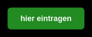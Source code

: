 <!DOCTYPE html>
<html lang="en">
<head>
<meta charset="UTF-8">
<meta name="viewport" content="width=device-width, initial-scale=1.0">
<title>Homepage with Spline Intro</title>
<style>
    html, body {
        margin: 0;
        padding: 0;
        height: 100%;
        overflow: hidden; /* Prevent scrolling initially */
        font-family: Arial, sans-serif;
    }

    /* Fullscreen intro */
    #intro {
        position: fixed;
        top: 0;
        left: 0;
        width: 100%;
        height: 100%;
        z-index: 10;
        display: flex;
        align-items: center;
        justify-content: center;
        flex-direction: column;
        background: #000; /* fallback background */
    }

    spline-viewer {
        position: absolute;
        top: 0;
        left: 0;
        width: 100%;
        height: 100%;
        z-index: 1;
    }

    #enterBtn {
        position: relative;
        z-index: 2;
        padding: 15px 30px;
        font-size: 1.2rem;
        background-color: forestgreen;
        color: white;
        border: none;
        border-radius: 8px;
        cursor: pointer;
        transition: background-color 0.3s ease;
    }

    #enterBtn:hover {
        background-color: #2e7d32;
    }

    /* Rest of the page */
    #mainContent {
        min-height: 200vh;
        background: linear-gradient(#fff, #ddd);
        padding: 40px;
    }

    /* Slide effect when unlocking scroll */
    .unlock-scroll {
        overflow: auto;
        scroll-behavior: smooth;
    }
</style>
</head>
<body>

<!-- INTRO FULLSCREEN SPLINE -->
<div id="intro">
  <script type="module" src="https://unpkg.com/@splinetool/viewer@1.10.44/build/spline-viewer.js"></script>
  <spline-viewer url="https://prod.spline.design/EBbJDLbOuItb8tLY/scene.splinecode"></spline-viewer>
  <button id="enterBtn">hier eintragen</button>
</div>

<style>
  /* Intro styling */
  #intro {
    position: fixed;
    top: 0;
    left: 0;
    width: 100%;
    height: 100vh;
    z-index: 9999;
    overflow: hidden;
    background: black;
  }

  /* Center button in intro */
  #enterBtn {
    position: absolute;
    top: 50%;
    left: 50%;
    transform: translate(-50%, -50%);
    background-color: forestgreen;
    color: white;
    border: none;
    padding: 15px 30px;
    font-size: 18px;
    border-radius: 8px;
    cursor: pointer;
    z-index: 1;
    transition: background 0.3s ease;
  }
  #enterBtn:hover {
    background-color: #2e7d32;
  }

  /* Hide sticky header by default */
  .blog-name.container {
    opacity: 0;
    transform: translateY(-50px);
    transition: all 0.6s ease;
  }
  /* When active, slide in */
  .blog-name.container.active {
    opacity: 1;
    transform: translateY(0);
  }
</style>

<script>
  const intro = document.getElementById('intro');
  const btn = document.getElementById('enterBtn');
  const header = document.querySelector('.blog-name.container');

  // Lock scroll initially
  document.body.style.overflow = "hidden";

  btn.addEventListener('click', () => {
    // Unlock scroll
    document.body.style.overflow = "auto";

    // Fade out intro
    intro.style.transition = 'opacity 0.6s ease';
    intro.style.opacity = '0';
    setTimeout(() => {
      intro.style.display = 'none';

      // Slide in header
      header.classList.add("active");
    }, 600);

    // Scroll to content
    document.getElementById('mainContent').scrollIntoView({ behavior: 'smooth' });
  });

  // Button hover "counter effect"
  const originalText = "hier eintragen";
  const targetText = "enter here";
  const characters = "ABCDEFGHIJKLMNOPQRSTUVWXYZabcdefghijklmnopqrstuvwxyz0123456789";

  btn.addEventListener("mouseenter", () => {
    let i = 0;
    const interval = setInterval(() => {
      btn.textContent = targetText
        .split("")
        .map((letter, index) => {
          if (index < i) {
            return targetText[index];
          }
          return characters[Math.floor(Math.random() * characters.length)];
        })
        .join("");

      if (i >= targetText.length) {
        clearInterval(interval);
      }
      i++;
    }, 50);
  });

  btn.addEventListener("mouseleave", () => {
    btn.textContent = originalText;
  });
</script>



<!-- MAIN PAGE CONTENT -->
<div id="mainContent">
<div class="sw-logo-container">
  <div class="sw-logo">SW</div>
  <div class="sw-words fade-in" id="sw-word" aria-live="polite">Marketing</div>
</div>

<style>
  .sw-logo-container {
    display: flex;
    align-items: center;
    gap: 2rem;
    font-family: Impact, sans-serif;
    padding: 3rem;
    background: linear-gradient(to right, #f8f8f8, #eaeaea);
  }

  .sw-logo {
    font-size: 20rem;
    color: hsl(94, 100%, 20%);
    font-weight: bold;
    transform: skewX(-10deg);
    transition: transform 0.6s ease, text-shadow 0.6s ease;
    text-shadow:
      0 4px 6px rgba(0, 0, 0, 0.2),
      0 8px 20px rgba(0, 128, 0, 0.3),
      inset 0 0 10px rgba(255, 255, 255, 0.2);
  }

  .sw-logo:hover {
    transform: scale(1.05) skewX(-10deg);
    text-shadow:
      0 6px 12px rgba(0, 0, 0, 0.3),
      0 12px 30px rgba(0, 128, 0, 0.4),
      inset 0 0 15px rgba(255, 255, 255, 0.3);
  }

  .sw-words {
    font-size: 3rem;
    color: black;
    opacity: 0;
    transition: opacity 0.5s ease;
    font-style: ;
  }

  .sw-words.fade-in {
    opacity: 1;
  }
</style>

<script>
  const words = [
    "UX/IX",
    "HTML",
    "CSS",
    "Javascript",
    "Java",
    "SQL",
    "Power BI",
    "Front-end Developer",
    "Marketing",
    "Microsoft Azure Cloud Specialist",
    "Design",
    "Graphic Design & Animation",
    "Sales",
    "AI Automation and Development",
    "Cyber Security"
  ];

  let index = 0;
  const wordElement = document.getElementById("sw-word");

  function showNextWord() {
    wordElement.classList.remove("fade-in");
    setTimeout(() => {
      index = (index + 1) % words.length;
      wordElement.textContent = words[index];
      wordElement.classList.add("fade-in");
    }, 500);
  }

  setInterval(showNextWord, 3000);
</script>

<script>
  const words = [
    "UX/IX",
    "HTML",
    "CSS",
    "Javascript",
    "Java",
    "SQL",
    "Power BI",
    "Front-end Developer",
    "Marketing",
    "Microsoft Azure Cloud Specialist",
    "Design",
    "Graphic Design & Animation",
    "Sales",
    "AI Automation and Development",
    "Cyber Security"
  ];

  let index = 0;
  const wordElement = document.getElementById("sw-word");

  function showNextWord() {
    wordElement.classList.remove("fade-in");
    setTimeout(() => {
      index = (index + 1) % words.length;
      wordElement.textContent = words[index];
      wordElement.classList.add("fade-in");
    }, 500);
  }

  setInterval(showNextWord, 3000);
</script>

<script>
  const words = [
    "UX/IX",
    "HTML",
    "CSS",
    "Javascript",
    "Java",
    "SQL",
    "Power BI",
    "Front-end Developer",
    "Marketing",
    "Microsoft Azure Cloud Specialist",
    "Design",
    "Graphic Design & Animation",
    "Sales",
    "AI Automation and Development",
    "Cyber Security"
  ];

  let index = 0;
  const wordElement = document.getElementById("sw-word");

  function showNextWord() {
    wordElement.classList.remove("fade-in");
    setTimeout(() => {
      index = (index + 1) % words.length;
      wordElement.textContent = words[index];
      wordElement.classList.add("fade-in");
    }, 500);
  }

  setInterval(showNextWord, 3000);
</script>


<!-- PORTFOLIO THUMBNAILS -->
<div class="portfolio-container">
 
  <a class="thumbnail" href="https://swmarketingfirm.blogspot.com/p/choose-one-body-margin-0-font-family.html" target="_blank">
    <div class="icon"><i class="fas fa-file alt"></i></div>
    <div class="label">UX/IX Designs</div>
  </a>
  <a class="thumbnail" href="https://github.com/SWMarketingTech/SWFiles/tree/main" target="_blank">
    <div class="icon"><i class="fas fa-code"></i></div>
    <div class="label">Software Development</div>
  </a>
  <a class="thumbnail" href="https://www.dropbox.com/home/Sample%20Writings" target="_blank">
    <div class="icon"><i class="fas fa-pen-nib"></i></div>
    <div class="label">Professional Writings</div>
  </a>
  <a class="thumbnail" href="https://www.dropbox.com/home/Financial%20Work" target="_blank">
    <div class="icon"><i class="fas fa-chart-line"></i></div>
    <div class="label">Financial Projects</div>
  </a>
  <a class="thumbnail" href="https://www.dropbox.com/home/Data%20Analytics" target="_blank">
    <div class="icon"><i class="fas fa-database"></i></div>
    <div class="label">Data Analytics</div>
  </a>
  <a class="thumbnail" href="https://www.dropbox.com/home/Business%20Presentations" target="_blank">
    <div class="icon"><i class="fas fa-chalkboard"></i></div>
    <div class="label">Presentations</div>
  </a>
</div>

</div>

<script>
    const enterBtn = document.getElementById('enterBtn');
    const intro = document.getElementById('intro');

    enterBtn.addEventListener('click', () => {
        // Unlock scroll
        document.body.classList.add('unlock-scroll');

        // Smooth scroll to the next section
        document.getElementById('mainContent').scrollIntoView({ behavior: 'smooth' });

        // Hide intro after transition
        setTimeout(() => {
            intro.style.display = 'none';
        }, 1000);
    });
</script>

</body>
</html>

<!-- AI HELP BOT -->
<html lang="en">
<head>
  <meta charset="UTF-8" />
  <meta name="viewport" content="width=device-width, initial-scale=1.0"/>
  <title>AI Help Pop-Up</title>
  <style>
    body {
      margin: 0;
      font-family: sans-serif;
    }

    .ai-help-button {
      position: fixed;
      bottom: 20px;
      left: 20px;
      background-color: #0078d4;
      color: white;
      padding: 10px 15px;
      border-radius: 8px;
      cursor: pointer;
      z-index: 1000;
    }

    .ai-popup-wrapper {
      position: fixed;
      bottom: 80px;
      left: 20px;
      display: none;
      z-index: 999;
    }

    .bubble-container {
      position: absolute;
      bottom: 110px;
      left: 0;
      display: flex;
      flex-direction: column;
      gap: 6px;
      pointer-events: auto;
    }

    .bubble {
      background-color: forestgreen;
      color: white;
      padding: 6px 10px;
      border-radius: 12px;
      font-size: 0.7rem;
      white-space: nowrap;
      cursor: pointer;
      text-align: center;
    }

    .ai-popup {
      width: 100px;
      height: 100px;
      background: white;
      border-radius: 20px;
      box-shadow: 0 4px 12px rgba(0,0,0,0.2);
      overflow: hidden;
      display: flex;
      align-items: center;
      justify-content: center;
      position: relative;
    }

    .ai-popup video {
      position: absolute;
      width: 120%;
      height: 120%;
      object-fit: cover;
      object-position: center top;
      border-radius: 20px;
      pointer-events: auto;
      transform: scale(1.1);
      z-index: 1;
    }

    .ai-popup audio {
      display: none;
    }

    .ai-popup-close {
      position: absolute;
      top: 4px;
      right: 8px;
      font-size: 1.2rem;
      cursor: pointer;
      color: #0078d4;
      z-index: 1002;
    }

    .subtitle {
      position: absolute;
      bottom: 6px;
      left: 50%;
      transform: translateX(-50%);
      width: 90%;
      text-align: center;
      font-size: 0.65rem;
      font-weight: bold;
      color: #ffeb3b;
      text-shadow: 1px 1px 2px black;
      z-index: 1003;
      pointer-events: none;
    }
  </style>
</head>
<body>

  <div class="ai-help-button" onclick="togglePopup()">Need AI Help?</div>

  <div class="ai-popup-wrapper" id="aiPopupWrapper">
    <div class="bubble-container">
      <div class="bubble" onclick="handleBubbleClick('Contact SW')">Contact SW</div>
      <div class="bubble" onclick="handleBubbleClick('Portfolio Library')">Portfolio Library</div>
      <div class="bubble" onclick="handleBubbleClick('CRM APP (Prologue)')">CRM APP (Prologue)</div>
    </div>

    <div class="ai-popup" id="aiPopup">
      <div class="ai-popup-close" onclick="togglePopup()">✖</div>

      <video id="aiVideo" autoplay muted loop disablePictureInPicture controlsList="nodownload">
        <source src="https://raw.githubusercontent.com/SWMarketingTech/SWFiles/main/yt1z.net%20-%20World%20s%20first%20AI%20presenter%20unveiled%20in%20China%20(144p).mp4" type="video/mp4">
        Your browser does not support the video tag.
      </video>

      <audio id="aiVoiceover">
        <source src="https://github.com/SWMarketingTech/SWFiles/blob/main/Vocalized%20by%20Adam%20Elevenlabs%20-%20theaivoicegenerator.com%20-%202025-08-14.mp3?raw=true" type="audio/mpeg">
        Your browser does not support the audio tag.
      </audio>

      <div class="subtitle" id="subtitleText"></div>
    </div>
  </div>

  <script>
    const subtitles = [
      { time: 0, text: "Welcome to the SW Portfolio Showroom." },
      { time: 3, text: "I’ll be your AI Help Assistant." },
      { time: 6, text: "You can select an option or type in your search below." },
      { time: 10, text: "If I can't assist, your request will be forwarded to SW." },
      { time: 13, text: "They’ll reply promptly and professionally." }
    ];

    let subtitleInterval;

    function togglePopup() {
      const wrapper = document.getElementById("aiPopupWrapper");
      const video = document.getElementById("aiVideo");
      const voiceover = document.getElementById("aiVoiceover");
      const subtitleText = document.getElementById("subtitleText");

      if (wrapper.style.display === "none" || wrapper.style.display === "") {
        wrapper.style.display = "block";

        video.addEventListener('loadedmetadata', () => {
          video.currentTime = 8;
        }, { once: true });

        voiceover.currentTime = 0;
        voiceover.play();

        subtitleText.textContent = "";
        let index = 0;
        subtitleInterval = setInterval(() => {
          const currentTime = voiceover.currentTime;
          if (index < subtitles.length && currentTime >= subtitles[index].time) {
            subtitleText.textContent = subtitles[index].text;
            index++;
          }
        }, 500);
      } else {
        wrapper.style.display = "none";
        video.pause();
        video.currentTime = 0;
        voiceover.pause();
        voiceover.currentTime = 0;
        clearInterval(subtitleInterval);
        document.getElementById("subtitleText").textContent = "";
      }
    }

    function handleBubbleClick(label) {
      console.log(`Bubble clicked: ${label}`);
      // Add custom logic here if needed
    }
  </script>

</body>

<link rel="stylesheet" href="https://cdnjs.cloudflare.com/ajax/libs/font-awesome/6.5.0/css/all.min.css">

<style>
 body {
  font-family: 'Segoe UI', Tahoma, sans-serif;
  background-color: transparent !important;
  background-image: none !important;
  color: white;
  margin: 0;
  padding: 0;
}



  .portfolio-header {
    background-color: #145214;
    color: white
    overflow: visible;
    padding: 60px 0;
    text-align: center;
    font-size: 40px;
    font-weight: 700;
    border-bottom: 10px solid #ffffff;
  }

  .typewriter-text {
    display: inline-block;
    overflow: hidden;
    white-space: nowrap;
    border-right: 3px solid #fff;
    width: 0;
    animation: typing 2.5s steps(30, end) forwards, blink 0.7s step-end infinite;
    text-shadow: 3px 3px 6px rgba(0,0,0,0.8);
  }

  @keyframes typing {
    from { width: 0 }
    to { width: 23ch; }
  }

  @keyframes blink {
    50% { border-color: transparent; }
  }

  .portfolio-container {
    display: flex;
    justify-content: center;
    flex-wrap: wrap;
    gap: 30px;
    padding: 40px 20px;
    max-width: 1200px;
    margin: auto;
  }

  .thumbnail {
    width: 220px;
    height: 220px;
    background-color: #2f4f2f;
    border-radius: 16px;
    box-shadow: 0 6px 12px rgba(0,0,0,0.4);
    transition: transform 0.3s ease, background-color 0.3s ease;
    cursor: pointer;
    text-decoration: none;
    color: white;
    display: flex;
    flex-direction: column;
    align-items: center;
    justify-content: center;
  }

  .thumbnail:hover {
    transform: translateY(-10px) scale(1.05);
    background-color: #3cb371;
  }

  .icon {
    font-size: 54px;
    margin-bottom: 14px;
    color: #ffffff;
    transition: color 0.3s;
  }

  .thumbnail:hover .icon {
    color: #fffacd;
  }

  .label {
    font-weight: 600;
    font-size: 17px;
    padding: 0 10px;
    text-align: center;
  }

  .contact-wrapper {
    background-color: #1b4e1b;
    padding: 60px 20px;
    margin-top: 60px;
    text-align: center;
    overflow: visible;
  }

  .contact-form {
    opacity: 0;
    transform: translateY(40px);
    transition: all 0.8s ease;
    max-width: 600px;
    margin: 0 auto;
    display: grid;
    gap: 20px;
    pointer-events: none;
  }

  .contact-wrapper:hover .contact-form {
    opacity: 1;
    transform: translateY(0);
    pointer-events: auto;
  }

  .contact-wrapper h2 {
    font-size: 32px;
    margin-bottom: 30px;
  }

  input, textarea {
    padding: 12px 14px;
    border: none;
    border-radius: 8px;
    font-size: 16px;
  }

  textarea {
    resize: vertical;
    min-height: 120px;
  }

  button {
    padding: 14px;
    background-color: #3cb371;
    border: none;
    border-radius: 8px;
    color: white;
    font-size: 18px;
    font-weight: bold;
    cursor: pointer;
    transition: background-color 0.3s ease;
  }

  button:hover {
    background-color: #2e8b57;
  }

  .skills-section {
    background-color: #1b4e1b;
    color: white;
    padding: 60px 20px;
    max-width: 900px;
    margin: auto;
    font-family: 'Segoe UI', Tahoma, sans-serif;
  }

  .skills-section h2 {
    font-size: 28px;
    margin-bottom: 40px;
    text-align: center;
  }

  .skill {
    display: flex;
    align-items: center;
    margin-bottom: 20px;
    flex-wrap: wrap;
  }

  .skill-name {
    flex: 1 1 150px;
    font-weight: 600;
    font-size: 16px;
  }

  .bar {
    flex: 1 1 60%;
    background-color: #3a5f3a;
    height: 18px;
    border-radius: 10px;
    overflow: hidden;
    margin: 0 15px;
    position: relative;
  }

  .fill {
    height: 100%;
    background-color: #3cb371;
    width: 0;
    animation: fillBar 2s ease-out forwards;
  }

  .percent {
    font-family: monospace;
    min-width: 40px;
    font-size: 16px;
  }

  @keyframes fillBar {
    from { width: 0; }
  }

  @media (max-width: 600px) {
    .thumbnail {
      width: 100%;
      max-width: 280px;
    }

    .portfolio-container {
      flex-direction: column;
      align-items: center;
    }

    .skill {
      flex-direction: column;
      align-items: flex-start;
    }

    .bar {
      width: 100%;
      margin: 10px 0;
    }

    .percent {
      align-self: flex-end;
    }
  }
</style>

<script>
    const enterBtn = document.getElementById('enterBtn');
    const intro = document.getElementById('intro');
    const main = document.getElementById('main');

    enterBtn.addEventListener('click', () => {
      intro.style.transition = 'transform 1s ease-in-out';
      intro.style.transform = 'translateY(-100%)';
      setTimeout(() => {
        intro.style.display = 'none';
      }, 1000);
    });
  </script>

<!-- HEADER SECTION -->
<div class="blog-name container">
  <div class="container section" id="header" name="Header">
    <div class="widget Header" data-version="2" id="Header1">
      <div class="header-widget">
        <div>
          
<h1>
  <a href="https://swmarketingfirm.blogspot.com/" class="portfolio-link">
    <span class="sw-text">SW</span>  <span class="loading-counter"></span>
  </a>
</h1>
   
         

        </div>
        <p></p>
      </div>
    </div>
  </div>

  <nav role="navigation">
    <div class="clearboth no-items section" id="page_list_top" name="Page List (Top)">
    </div>
  </nav>
</div>
<style>
.portfolio-link {
  color: white;
  text-decoration: none;
  font-size: 28px;
  display: inline-block;
  transition: color 0.3s ease;
}

.portfolio-link:hover {
  color: #ddd;
}

.sw-text {
  font-family: 'Amasis MT Pro Black', Georgia, serif; /* Fallbacks included */
  color: #145214; /* Forest green */
  font-size: 43px;
  font-weight: bold;
  margin-right: 6px;
}

.loading-counter {
  font-family: monospace;
  font-size: 16px;
  color: #ffffff;
  margin-left: 10px;
  visibility: hidden;
}
  

<!-- STICKY HEADER STYLING -->
<style>
  .blog-name.container {
    position: fixed;
    top: 0;
    left: 0;
    width: 100%;
    z-index: 9999;
    background-color: rgba(20, 82, 20, 0.95); /* Forest green semi-transparent */
    padding: 20px 0;
    text-align: center;
    box-shadow: 0 3px 6px rgba(0, 0, 0, 0.3);
  }

  .blog-name.container h1 {
    margin: 0;
    padding: 0;
    font-size: 32px;
    font-weight: bold;
    line-height: 1.2;
  }

  .portfolio-link {
    color: white;
    text-decoration: none;
    font-size: 28px;
    display: inline-block;
    transition: color 0.3s ease;
  }

  .portfolio-link:hover {
    color: #ddd;
  }

  .sw-text {
    font-family: 'Amasis MT Pro Black', serif;
    color: #145214; /* Forest green */
    font-size: 38px;
    font-weight: bold;
    margin-right: 6px;
  }

  .loading-counter {
    font-family: monospace;
    font-size: 16px;
    color: #ffffff;
    margin-left: 10px;
    visibility: hidden;
  }

  /* Ensure space for fixed header */
  #main {
    padding-top: 100px;
  }
</style>

<!-- LOADING COUNTER SCRIPT -->
<script>
  const swLink = document.querySelector('.portfolio-link');
  const counter = document.querySelector('.loading-counter');

  swLink.addEventListener('mouseenter', () => {
    let count = 0;
    const target = 100;

    counter.style.visibility = 'visible';
    counter.innerText = "0%";

    const load = () => {
      if (count < target) {
        count++;
        counter.innerText = count + "%";
        setTimeout(load, 15);
      } else {
        counter.innerText = "100%";
      }
    };

    load();
  });

  swLink.addEventListener('mouseleave', () => {
    counter.style.visibility = 'hidden';
    counter.innerText = "";
  });
</script>

<!-- STYLE OVERRIDES -->
<style>
  .blog-name.container {
    background-color: transparent !important;
    padding: 0 !important;
    margin: 0 auto;
    text-align: center;
    position: relative;
    z-index: 10;
  }

  .blog-name.container h1 {
    margin: 0;
    padding: 20px 0;
    font-size: 32px;
    font-weight: bold;
    line-height: 1.2;
    transition: none !important;
  }

  .blog-name.container a {
    color: white; /* Change if needed */
    text-decoration: none;
  }

  .blog-name.container a:hover {
    color: #ccc;
  }

  .header-widget {
    background: transparent !important;
    box-shadow: none !important;
    padding: 0;
  }

  .container.section#header,
  .widget.Header {
    margin: 0;
    padding: 0;
  }

  nav {
    margin-top: 0;
    padding-top: 0;
  }

  /* Optional: Add subtle fade-in if you want */
  .blog-name.container h1 {
    animation: fadeIn 1s ease-in-out;
  }

  @keyframes fadeIn {
    from { opacity: 0; transform: translateY(-10px); }
    to { opacity: 1; transform: translateY(0); }
  }
</style>




<!-- TECHNICAL SKILLS SECTION -->
<html lang="en">
<head>
  <meta charset="UTF-8" />
  <meta name="viewport" content="width=device-width, initial-scale=1.0" />
  <title>Skills Section</title>
  <style>
    body {
      margin: 0;
      padding: 0;
      background-color: #f5f5f5;
      font-family: 'Segoe UI', Tahoma, sans-serif;
    }

    .skills-section {
      background-color: transparent;
      color: #228B22; /* Forest green */
      padding: 60px 20px;
      max-width: 900px;
      margin: auto;
      font-family: 'Segoe UI', Tahoma, sans-serif;
      perspective: 1000px;
      transition: transform 0.2s ease;
    }

    .skills-header {
      font-size: 34px;
      font-weight: bold;
      margin-bottom: 10px;
      text-align: center;
      text-shadow: 2px 2px 4px rgba(0,0,0,0.1);
      color: #228B22;
    }

    .skills-section h2 {
      font-size: 26px;
      margin-bottom: 40px;
      text-align: center;
      color: #228B22;
    }

    .skill {
      margin-bottom: 20px;
    }

    .skill-name {
      color: #228B22;
      font-weight: bold;
    }

    .bar {
      width: 100%;
      height: 20px;
      background-color: #eee;
      border-radius: 10px;
      overflow: hidden;
    }

    .fill {
      height: 100%;
      width: 0;
      background-color: #3cb371;
      transition: width 2s ease-in-out;
      border-radius: 10px;
    }

    .percent {
      margin-left: 10px;
      font-weight: bold;
      color: #228B22;
    }

    @media (max-width: 600px) {
      .skill {
        flex-direction: column;
        align-items: flex-start;
      }

      .bar {
        width: 100%;
        margin: 10px 0;
      }

      .percent {
        align-self: flex-end;
      }
    }
  </style>
</head>
<body>

  <!-- TECHNICAL SKILLS SECTION -->
  <div class="skills-section" id="skills-trigger">
    <h1 class="skills-header">What SW Specializes In...</h1>
    <h2>Technical Skills</h2>

    <div class="skill">
      <span class="skill-name">HTML &amp; CSS</span>
      <div class="bar"><div class="fill" data-width="90%"></div></div>
      <span class="percent" data-target="90">0%</span>
    </div>

    <div class="skill">
      <span class="skill-name">JavaScript</span>
      <div class="bar"><div class="fill" data-width="80%"></div></div>
      <span class="percent" data-target="80">0%</span>
    </div>

    <div class="skill">
      <span class="skill-name">Python</span>
      <div class="bar"><div class="fill" data-width="85%"></div></div>
      <span class="percent" data-target="85">0%</span>
    </div>

    <div class="skill">
      <span class="skill-name">SQL</span>
      <div class="bar"><div class="fill" data-width="75%"></div></div>
      <span class="percent" data-target="75">0%</span>
    </div>

    <div class="skill">
      <span class="skill-name">Power BI</span>
      <div class="bar"><div class="fill" data-width="88%"></div></div>
      <span class="percent" data-target="88">0%</span>
    </div>
  </div>

  <script>
    // Animate skills on hover
    function enableHoverSkillAnimation(sectionId) {
      const section = document.getElementById(sectionId);
      const skills = section.querySelectorAll(".skill");

      section.addEventListener("mouseenter", () => {
        skills.forEach(skill => {
          const fill = skill.querySelector(".fill");
          const percent = skill.querySelector(".percent");

          // Reset first
          fill.style.width = "0%";
          percent.innerText = "0%";

          const targetWidth = fill.dataset.width;
          const target = parseInt(percent.dataset.target);

          setTimeout(() => {
            // Animate fill
            fill.style.width = targetWidth;

            // Animate counter
            let count = 0;
            const updateCount = () => {
              if (count <= target) {
                percent.innerText = count + "%";
                count++;
                setTimeout(updateCount, 20);
              }
            };
            updateCount();
          }, 100);
        });
      });

      section.addEventListener("mouseleave", () => {
        skills.forEach(skill => {
          const fill = skill.querySelector(".fill");
          const percent = skill.querySelector(".percent");

          fill.style.width = "0%";
          percent.innerText = "0%";
        });
      });
    }

    enableHoverSkillAnimation("skills-trigger");

    // Add 3D tilt effect
    const section = document.getElementById("skills-trigger");

    section.addEventListener("mousemove", (e) => {
      const { width, height, left, top } = section.getBoundingClientRect();
      const x = e.clientX - left;
      const y = e.clientY - top;

      const rotateX = ((y / height) - 0.5) * 10;
      const rotateY = ((x / width) - 0.5) * -10;

      section.style.transform = `rotateX(${rotateX}deg) rotateY(${rotateY}deg)`;
    });

    section.addEventListener("mouseleave", () => {
      section.style.transform = `rotateX(0deg) rotateY(0deg)`;
    });
  </script>

</body>




<!-- SOFT SKILLS SECTION -->
<div class="skills-section" id="softskills-trigger">
  <h1 class="skills-header">Soft Skills</h1>
  <h2>What SW Delivers Interpersonally</h2>

  <div class="skill">
    <span class="skill-name">Communication</span>
    <div class="bar"><div class="fill" data-width="100%"></div></div>
    <span class="percent" data-target="100">0%</span>
  </div>

  <div class="skill">
    <span class="skill-name">Presentations</span>
    <div class="bar"><div class="fill" data-width="95%"></div></div>
    <span class="percent" data-target="95">0%</span>
  </div>

  <div class="skill">
    <span class="skill-name">Team Collaboration</span>
    <div class="bar"><div class="fill" data-width="92%"></div></div>
    <span class="percent" data-target="92">0%</span>
  </div>

  <div class="skill">
    <span class="skill-name">Problem Solving</span>
    <div class="bar"><div class="fill" data-width="90%"></div></div>
    <span class="percent" data-target="90">0%</span>
  </div>

  <div class="skill">
    <span class="skill-name">Adaptability</span>
    <div class="bar"><div class="fill" data-width="93%"></div></div>
    <span class="percent" data-target="93">0%</span>
  </div>
</div>

<script>
  function enableHoverSkillAnimation(sectionId) {
    const section = document.getElementById(sectionId);
    const skills = section.querySelectorAll(".skill");

    section.addEventListener("mouseenter", () => {
      skills.forEach(skill => {
        const fill = skill.querySelector(".fill");
        const percent = skill.querySelector(".percent");

        // Reset first
        fill.style.width = "0%";
        percent.innerText = "0%";

        const targetWidth = fill.dataset.width;
        const target = parseInt(percent.dataset.target);

        setTimeout(() => {
          // Animate fill
          fill.style.width = targetWidth;

          // Animate counter
          let count = 0;
          const updateCount = () => {
            if (count <= target) {
              percent.innerText = count + "%";
              count++;
              setTimeout(updateCount, 20);
            }
          };
          updateCount();
        }, 100); // Slight delay ensures the reset is visible
      });
    });

    section.addEventListener("mouseleave", () => {
      skills.forEach(skill => {
        const fill = skill.querySelector(".fill");
        const percent = skill.querySelector(".percent");

        // Reset everything
        fill.style.width = "0%";
        percent.innerText = "0%";
      });
    });
  }

  enableHoverSkillAnimation("skills-trigger");
  enableHoverSkillAnimation("softskills-trigger");
</script>

<!-- Message to the Audience -->

<section id="sw-portfolio-section" style="width: 100%; height: 300px; display: flex; align-items: center; justify-content: center; background-color: #fff; color: #000; font-family: 'Segoe UI', sans-serif; padding: 2rem;">
  <style>
    #sw-portfolio-section .type-container {
      font-size: 1.2rem;
      max-width: 700px;
      line-height: 1.6;
      letter-spacing: 0.5px;
      border-left: 3px solid #000;
      padding-left: 1rem;
      white-space: pre-wrap;
      min-height: 150px;
    }
  </style>

  <div class="type-container" id="autoText"></div>

  <script>
    const typeTarget = document.getElementById("autoText");
    const message = "Welcome to the SW Portfolio page. This isn't a formal site. It's just a bulletin board to put out different concepts and designs. This allows the audience to see a range of styles and capabilities. SW specializes in marketing and communications, but focuses primarily on UX/CX/IX as a technical niche. Communication is huge, and so is marketing because of the ability to relay messages to the audience. Since the world shifted in the digital age, the standard of communication has shifted. IX/UX/CX is the perfect continuation of communication in the world of marketing and tech.  Testing creativity is the focus. But honestly..................... there's nothing that can't be done here!";
    let interval;

    function autoType() {
      clearInterval(interval);
      typeTarget.textContent = "";
      let index = 0;
      interval = setInterval(() => {
        if (index < message.length) {
          typeTarget.textContent += message.charAt(index);
          index++;
        } else {
          clearInterval(interval);
        }
      }, 45);
    }

    document.getElementById("sw-portfolio-section").addEventListener("mouseenter", autoType);
  </script>
</section>


<!-- CRM APP -->

<!DOCTYPE html>
<html lang="en">
<head>
  <meta charset="UTF-8">
  <title>CRM App Showcase</title>
  <style>
    body {
      background: #f4f4f4;
      font-family: 'Segoe UI', sans-serif;
      margin: 0;
      padding: 0;
    }

    #crm-section {
      position: relative;
      display: flex;
      flex-direction: column;
      align-items: center;
      padding: 0;
      margin: 0;
    }

    .crm-header {
      position: sticky;
      top: 0;
      z-index: 1000;
      display: flex;
      align-items: center;
      background-color: rgba(255, 255, 255, 0.85);
      padding: 20px 40px;
      font-size: 2rem;
      font-weight: bold;
      color: black;
      border-bottom: 2px solid #ddd;
      width: 100%;
      backdrop-filter: blur(4px);
    }

    .crm-header img {
      width: 32px;
      height: 32px;
      margin-right: 12px;
    }

    .crm-content {
      display: flex;
      flex-direction: column;
      align-items: center;
      padding: 60px 40px;
    }

    .phone-container {
      width: 360px;
      height: 720px;
      background-color: transparent;
      border: 2px solid rgba(0, 0, 0, 0);
      border-radius: 40px;
      box-shadow: 0 0 0 rgba(0, 0, 0, 0);
      display: flex;
      justify-content: center;
      align-items: center;
      animation: floatRotate 6s infinite ease-in-out;
      transform-style: preserve-3d;
      overflow: visible;
      margin-bottom: 30px;
    }

    @keyframes floatRotate {
      0% { transform: rotateX(0deg) rotateY(0deg) translateY(0px); }
      50% { transform: rotateX(10deg) rotateY(10deg) translateY(-10px); }
      100% { transform: rotateX(0deg) rotateY(0deg) translateY(0px); }
    }

    .screen img {
      width: 100%;
      height: 100%;
      object-fit: contain;
      border-radius: 40px;
    }

    .info-button {
      padding: 12px 24px;
      font-size: 1rem;
      background-color: forestgreen;
      color: white;
      border: none;
      border-radius: 8px;
      cursor: pointer;
      text-decoration: none;
      margin-bottom: 20px;
    }

    .info-button:hover {
      background-color: darkgreen;
    }

    .reader-effect {
      font-size: 1.6rem;
      max-width: 800px;
      text-align: left;
      margin-top: 40px;
      line-height: 1.8;
      color: black;
      cursor: pointer;
    }

    .reader-effect span {
      opacity: 0.6;
      transition: color 0.3s ease, opacity 0.3s ease;
    }

    .reader-effect span.active {
      color: forestgreen;
      font-weight: bold;
      opacity: 1;
    }
  </style>
</head>
<body>

  <section id="crm-section">
    <div class="crm-header">
      <img src="https://github.com/SWMarketingTech/SWFiles/blob/main/CRM%20APP%20Logo%202.jpg?raw=true" alt="CRM Logo" />
      CRM App
    </div>

    <div class="crm-content">
      <div class="phone-container">
        <div class="screen">
          <img src="https://github.com/SWMarketingTech/SWFiles/blob/main/nobackground%20cutout%20.png?raw=true" alt="CRM App Interface">
        </div>
      </div>

      <a class="info-button" href="https://github.com/SWMarketingTech/SWFiles/tree/main/CRMDaily" target="_blank">
        More Info
      </a>

      <div class="reader-effect" id="reader"></div>
    </div>
  </section>

  <script>
    document.addEventListener('DOMContentLoaded', () => {
      const reader = document.getElementById('reader');
      const text = `Business is something that comes in all different shapes and sizes. If there's one thing man can't measure it's talent, but it doesn't hurt to try! Honestly though, with this app it isn't anything out of the ordinary. It is just an attempt to see if I could make some hits where others have had misses. I wanted to see if I could use this tool to provide any level of assistance or increased provision to daily the hustle and bustle of a businessman in the fast-paced sales and marketing world. With this app there are various improved enhancements regarding tracking teams and clientele.`;

      const words = text.split(' ');
      reader.innerHTML = '';
      words.forEach(word => {
        const span = document.createElement('span');
        span.textContent = word + ' ';
        reader.appendChild(span);
      });

      let index = 0;
      const spans = reader.querySelectorAll('span');
      let timer;

      function highlightWord() {
        if (index > 0) spans[index - 1].classList.remove('active');
        if (index < spans.length) {
          spans[index].classList.add('active');
          index++;
          timer = setTimeout(highlightWord, 350);
        }
      }

      function resetReader() {
        clearTimeout(timer);
        spans.forEach(span => span.classList.remove('active'));
        index = 0;
        highlightWord();
      }

      highlightWord();
      reader.addEventListener('mouseenter', resetReader);
    });
  </script>

</body>

<!-- UX PORTFOLIO -->
<!-- ===== UX PORTFOLIO (updated to match CRM APP header) ===== -->
<section id="ux-portfolio">
  <style>
    /* Scope everything to this section so it won't affect others */
    #ux-portfolio {
      position: relative;      /* keeps sticky header scoped to this section */
      background: #fff;
      padding: 0 0 100px 0;    /* room so sticky header doesn't overlap next section */
      overflow: hidden;        /* keep image animations inside this section */
    }

    /* Header — EXACT match to CRM APP header */
    #ux-portfolio .crm-header {
      position: sticky;
      top: 0;
      z-index: 1000;
      display: flex;
      align-items: center;
      background-color: rgba(255, 255, 255, 0.85);
      padding: 20px 40px;
      font-size: 2rem;
      font-weight: bold;
      color: black;
      border-bottom: 2px solid #ddd;
      width: 100%;
      backdrop-filter: blur(4px);
      /* (no fixed height in CRM APP header) */
    }


    #ux-portfolio .crm-header img {
      width: 32px;
      height: 32px;
      margin-right: 12px;
      object-fit: contain;
    }

    /* Collage grid */
    #ux-portfolio .collage {
      display: grid;
      grid-template-columns: repeat(4, 1fr);
      gap: 18px;
      max-width: 1800px;
      margin: 20px auto 0;
      background: #fff;
    }

    /* Image motion only in this section */
    #ux-portfolio .collage img {
      width: 130%;
      display: block;
      background: #ffffff;
      animation: floatUp 12s linear infinite;
    }

    /* Staggered delays */
    #ux-portfolio .collage img:nth-child(1) { animation-delay: 0s; }
    #ux-portfolio .collage img:nth-child(2) { animation-delay: 3s; }
    #ux-portfolio .collage img:nth-child(3) { animation-delay: 6s; }
    #ux-portfolio .collage img:nth-child(4) { animation-delay: 9s; }
    #ux-portfolio .collage img:nth-child(5) { animation-delay: 1.5s; }
    #ux-portfolio .collage img:nth-child(6) { animation-delay: 4.5s; }
    #ux-portfolio .collage img:nth-child(7) { animation-delay: 7.5s; }
    #ux-portfolio .collage img:nth-child(8) { animation-delay: 10.5s; }

    /* Up-only loop */
    @keyframes floatUp {
      0%   { transform: translateY(0); opacity: 1; }
      40%  { transform: translateY(-130%); opacity: 0; }
      41%  { transform: translateY(130%);  opacity: 0; } /* jump to bottom */
      100% { transform: translateY(0);     opacity: 1; }
    }
  </style>

  <!-- Header (keeps logo + title, matches CRM APP style) -->
  <header class="crm-header">
    <img src="https://github.com/SWMarketingTech/SWFiles/blob/main/Portfolio%20P%20Snippet.jpg?raw=true" alt="SW Logo" />
    Portfolio
  </header>

  <!-- Collage -->
  <div class="collage">
    <img src="https://github.com/SWMarketingTech/SWFiles/raw/main/Create%20a%20banking%20app%20(savibgs%20goal)%20mo%20background.png" alt="Savings App">
    <img src="https://github.com/SWMarketingTech/SWFiles/raw/main/Create%20a%20banking%20app%20(transactions%20screen)%20no%20background.png" alt="Transactions App">
    <img src="https://github.com/SWMarketingTech/SWFiles/raw/main/Create%20three%20banking%20(1st%20image)%20no%20background.png" alt="Banking App">
    <img src="https://github.com/SWMarketingTech/SWFiles/raw/main/put%20the%20red%20corvette%20iphone%20frame%20no%20frame.png" alt="Red Corvette App">
    <img src="https://github.com/SWMarketingTech/SWFiles/raw/main/put%20these%20two%20photos%20tesla%20iphone%20frame%20no%20background.png" alt="Tesla App">
    <img src="https://github.com/SWMarketingTech/SWFiles/raw/main/render%20the%20visual%20wi%20latest%20design%20(no%20background).jpg" alt="Latest Design">
    <img src="https://github.com/SWMarketingTech/SWFiles/raw/main/use%20square%20widgets%20ubest%20one%20(no%20backround).jpg" alt="Square Widgets">
    <img src="https://github.com/SWMarketingTech/SWFiles/raw/main/put%20this%20photo%20in%20an%20fruit%20ad%20iphone%20frame%20no%20background.png" alt="Fruit Ad">
  </div>
</section>




<!-- CONTACT FORM -->
<div class="contact-wrapper">
  <h2>Contact SW Marketing</h2>
  <form class="contact-form" action="mailto:swmarketingfirm@gmail.com" method="post" enctype="text/plain">
    <input type="text" name="Name" placeholder="Your Name" required>
    <input type="email" name="Email" placeholder="Your Email" required>
    <input type="tel" name="Phone" placeholder="Your Phone Number" required>
    <textarea name="Message" placeholder="Your Message..." required></textarea>
    <button type="submit">Send Message</button>
  </form>
</div>

<!-- SW Watermark -->
<div id="watermark-container">
  <img src="https://raw.githubusercontent.com/SWMarketingTech/SWFiles/main/SW%20The%20Logo.jpg" alt="SW Logo" />
</div>

<style>
  #watermark-container {
    position: fixed;
    bottom: 20px;
    right: 20px;
    width: 180px;
    height: 80px;
    z-index: 9999;
    pointer-events: none;
    justify-content: center;
    align-items: center;
    background: transparent;  
  }

  #watermark-container img {
    width: 250%;
    height: 200%;
    object-fit: contain;
    opacity: 0.94; /* Optional: make it semi-transparent */
  }
</style>


  
/* FULL TRANSPARENCY STYLES FOR MAIN PAGE AREA */
#main,
#page_body,
#Blog1,
.blog-posts,
.post-outer-container,
.post-outer,
.post,
.post-body,
.post-
  er,
.post-footer,
.comments,
.comment-form,
#comments,
#Blog1_comments-block-wrapper {
  background-color: transparent !important;
  box-shadow: none !important;
  border: none !important;
}

/* Optional: remove default margins/paddings */
#main,
#page_body,
.post-outer-container,
.post {
  margin: 0 !important;
  padding: 0 !important;
}

/* Make comment form + title area blend in */
.comment-form,
#comment-editor,
#comment-editor-src,
#comments h3.title,
#comment-post-message {
  background-color: transparent !important;
  color: white !important;
  border: none !important;
  box-shadow: none !important;
}

/* Optional: remove horizontal lines or borders from footers */
.post-footer-line,
.footer {
  background: none !important;
  border: none !important;
}

/* Optional: make sure embedded iframe has no background too */
.blogger-comment-from-post {
  background-color: transparent !important;
}

<style>
/* FORCE FULL PAGE TRANSPARENCY */
body,
html,
#main,
#page_body,
#Blog1,
.blog-posts,
.post-outer-container,
.post-outer,
.post,
.post-body,
.post-header,
.post-footer,
footer,
header,
#header,
#footer,
.centered-top,
.centered-top-container,
.centered-bottom,
.page_body {
  background-color: transparent !important;
  background-image: none !important;
  box-shadow: none !important;
  border: none !important;
}

<style>
  body {
    background-image: url('https://example.com/your-background.jpg');
    background-size: cover;
    background-attachment: fixed;
    background-repeat: no-repeat;
    background-position: center;
  }
</style>


<div>
<!-- STICKY HEADER -->
<div class="blog-name container">
  <div class="container section" id="header" name="Header">
    <div class="widget Header" data-version="2" id="Header1">
      <div class="header-widget">
        <div>
          <h1>
  <a href="https://swmarketingfirm.blogspot.com/" class="portfolio-link">
    <span class="sw-text"></span>  <span class="loading-counter"></span>
  </a>
</h1>
    
            
        </div>
        <p></p>
      </div>
    </div>
  </div>

  <nav role="navigation">
    <div class="clearboth no-items section" id="page_list_top" name="Page List (Top)">
    </div>
  </nav>
</div>
  
<style>
/* MAKE HEADER STICK TO TOP */
.blog-name.container {
  position: fixed;
  top: 0;
  left: 0;
  width: 100%;
  z-index: 9999;
  background-color: rgba(20, 82, 20, 0.95); /* Forest green semi-transparent */
  padding: 20px 0;
  text-align: center;
  box-shadow: 0 3px 6px rgba(0, 0, 0, 0.3);
}

/* Style the link inside the header */
.blog-name.container h1 {
  margin: 0;
  padding: 0;
  font-size: 32px;
  font-weight: bold;
}

.blog-name.container a {
  color: white;
  text-decoration: none;
  transition: color 0.3s ease;
}

.blog-name.container a:hover {
  color: #ccc;
}
